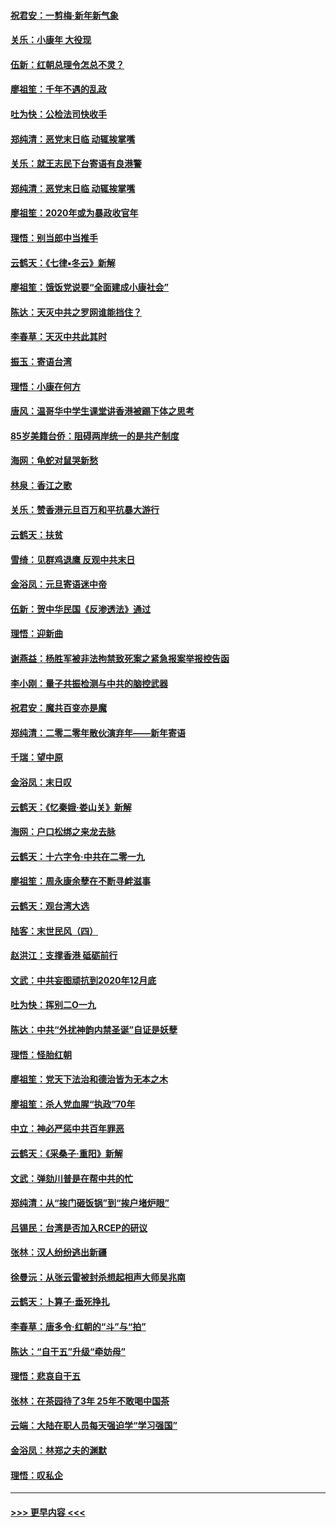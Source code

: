 #### [祝君安：一剪梅‧新年新气象](../pages/nsc993/n11776340.md?t=01082311) 
#### [关乐：小康年 大役现](../pages/nsc993/n11774213.md?t=01082311) 
#### [伍新：红朝总理令怎总不灵？](../pages/nsc993/n11770813.md?t=01082311) 
#### [廖祖笙：千年不遇的乱政](../pages/nsc993/n11770373.md?t=01082311) 
#### [吐为快：公检法司快收手](../pages/nsc993/n11770359.md?t=01082311) 
#### [郑纯清：恶党末日临 动辄挨掌嘴](../pages/nsc993/n11769912.md?t=01082311) 
#### [关乐：就王志民下台寄语有良港警](../pages/nsc993/n11769903.md?t=01082311) 
#### [郑纯清：恶党末日临 动辄挨掌嘴](../pages/nsc993/n11769356.md?t=01082311) 
#### [廖祖笙：2020年或为暴政收官年](../pages/nsc993/n11768216.md?t=01082311) 
#### [理悟：别当郎中当推手](../pages/nsc993/n11768243.md?t=01082311) 
#### [云鹤天：《七律▪冬云》新解](../pages/nsc993/n11768204.md?t=01082311) 
#### [廖祖笙：饿饭党说要“全面建成小康社会”](../pages/nsc993/n11767482.md?t=01082311) 
#### [陈达：天灭中共之罗网谁能挡住？](../pages/nsc993/n11767465.md?t=01082311) 
#### [李春草：天灭中共此其时](../pages/nsc993/n11767452.md?t=01082311) 
#### [振玉：寄语台湾](../pages/nsc993/n11767432.md?t=01082311) 
#### [理悟：小康在何方](../pages/nsc993/n11767394.md?t=01082311) 
#### [唐风：温哥华中学生课堂讲香港被踢下体之思考](../pages/nsc993/n11766848.md?t=01082311) 
#### [85岁美籍台侨：阻碍两岸统一的是共产制度](../pages/nsc993/n11765043.md?t=01082311) 
#### [海网：龟蛇对鼠哭新愁](../pages/nsc993/n11764895.md?t=01082311) 
#### [林泉：香江之歌](../pages/nsc993/n11764415.md?t=01082311) 
#### [关乐：赞香港元旦百万和平抗暴大游行](../pages/nsc993/n11764382.md?t=01082311) 
#### [云鹤天：扶贫](../pages/nsc993/n11764245.md?t=01082311) 
#### [雪绮：见群鸡退鹰  反观中共末日](../pages/nsc993/n11762112.md?t=01082311) 
#### [金浴凤：元旦寄语迷中帝](../pages/nsc993/n11761788.md?t=01082311) 
#### [伍新：贺中华民国《反渗透法》通过](../pages/nsc993/n11761994.md?t=01082311) 
#### [理悟：迎新曲](../pages/nsc993/n11761152.md?t=01082311) 
#### [谢燕益：杨胜军被非法拘禁致死案之紧急报案举报控告函](../pages/nsc993/n11756134.md?t=01082311) 
#### [李小刚：量子共振检测与中共的脑控武器](../pages/nsc993/n11754518.md?t=01082311) 
#### [祝君安：魔共百变亦是魔](../pages/nsc993/n11754469.md?t=01082311) 
#### [郑纯清：二零二零年散伙演弃年——新年寄语](../pages/nsc993/n11754195.md?t=01082311) 
#### [千瑞：望中原](../pages/nsc993/n11754159.md?t=01082311) 
#### [金浴凤：末日叹](../pages/nsc993/n11752359.md?t=01082311) 
#### [云鹤天：《忆秦娥‧娄山关》新解](../pages/nsc993/n11752348.md?t=01082311) 
#### [海网：户口松绑之来龙去脉](../pages/nsc993/n11752328.md?t=01082311) 
#### [云鹤天：十六字令‧中共在二零一九](../pages/nsc993/n11752305.md?t=01082311) 
#### [廖祖笙：周永康余孽在不断寻衅滋事](../pages/nsc993/n11751013.md?t=01082311) 
#### [云鹤天：观台湾大选](../pages/nsc993/n11751007.md?t=01082311) 
#### [陆客：末世民风（四）](../pages/nsc993/n11749203.md?t=01082311) 
#### [赵洪江：支撑香港 砥砺前行](../pages/nsc993/n11748482.md?t=01082311) 
#### [文武：中共妄图顽抗到2020年12月底](../pages/nsc993/n11748446.md?t=01082311) 
#### [吐为快：挥别二O一九](../pages/nsc993/n11748411.md?t=01082311) 
#### [陈达：中共“外扰神韵内禁圣诞”自证是妖孽](../pages/nsc993/n11748226.md?t=01082311) 
#### [理悟：怪胎红朝](../pages/nsc993/n11748206.md?t=01082311) 
#### [廖祖笙：党天下法治和德治皆为无本之木](../pages/nsc993/n11748135.md?t=01082311) 
#### [廖祖笙：杀人党血腥“执政”70年](../pages/nsc993/n11745144.md?t=01082311) 
#### [中立：神必严惩中共百年罪恶](../pages/nsc993/n11744970.md?t=01082311) 
#### [云鹤天：《采桑子‧重阳》新解](../pages/nsc993/n11744948.md?t=01082311) 
#### [文武：弹劾川普是在帮中共的忙](../pages/nsc993/n11744758.md?t=01082311) 
#### [郑纯清：从“挨门砸饭锅”到“挨户堵炉眼”](../pages/nsc993/n11744745.md?t=01082311) 
#### [吕锡民：台湾是否加入RCEP的研议](../pages/nsc993/n11744701.md?t=01082311) 
#### [张林：汉人纷纷逃出新疆](../pages/nsc993/n11743530.md?t=01082311) 
#### [徐曼沅：从张云雷被封杀想起相声大师吴兆南](../pages/nsc993/n11741816.md?t=01082311) 
#### [云鹤天：卜算子‧垂死挣扎](../pages/nsc993/n11739956.md?t=01082311) 
#### [李春草：唐多令‧红朝的“斗”与“拍”](../pages/nsc993/n11739830.md?t=01082311) 
#### [陈达：“自干五”升级“牵妨母”](../pages/nsc993/n11739724.md?t=01082311) 
#### [理悟：悲哀自干五](../pages/nsc993/n11739547.md?t=01082311) 
#### [张林：在茶园待了3年 25年不敢喝中国茶](../pages/nsc993/n11739240.md?t=01082311) 
#### [云端：大陆在职人员每天强迫学“学习强国”](../pages/nsc993/n11738735.md?t=01082311) 
#### [金浴凤：林郑之夫的渊默](../pages/nsc993/n11737735.md?t=01082311) 
#### [理悟：叹私企](../pages/nsc993/n11737715.md?t=01082311) 

----
#### [ >>> 更早内容 <<< ](../indexes/nsc993-earlier.md)
